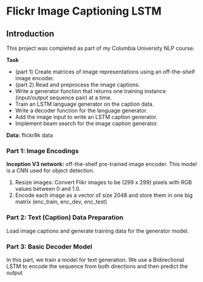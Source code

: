 # Flickr Image Captioning LSTM

## Introduction

This project was completed as part of my Columbia University NLP course.

**Task**

- (part 1) Create matrices of image representations using an off-the-shelf image encoder.
- (part 2) Read and preprocess the image captions.
- Write a generator function that returns one training instance (input/output sequence pair) at a time.
- Train an LSTM language generator on the caption data.
- Write a decoder function for the language generator.
- Add the image input to write an LSTM caption generator.
- Implement beam search for the image caption generator.

**Data:** flickr8k data

### Part 1: Image Encodings

**Inception V3 network:** off-the-shelf pre-trained image encoder. This model is a CNN used for object detection.

1.  Resize images: Convert Flikr images to be (299 x 299) pixels with RGB values between 0 and 1.0.
2.  Encode each image as a vector of size 2048 and store them in one big matrix (enc_train, enc_dev, enc_test)

### Part 2: Text (Caption) Data Preparation

Load image captions and generate training data for the generator model.

### Part 3: Basic Decoder Model

In this part, we train a model for text generation. We use a Bidirectional LSTM to encode the sequence from both directions and then predict the output





